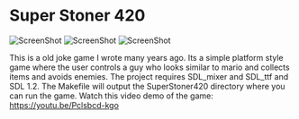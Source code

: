 # Super Stoner 420


![ScreenShot](https://github.com/lostjared/Super.Stoner.420/blob/master/ss420_2.png?raw=true "screenshot")
![ScreenShot](https://github.com/lostjared/Super.Stoner.420/blob/master/ss420_1.png?raw=true "screenshot")
![ScreenShot](http://lostsidedead.biz/pictures/ss420_pic.png "screenshot")


This is a old joke game I wrote many years ago. Its a simple platform style game
where the user controls a guy who looks similar to mario and collects items and
avoids enemies. The project requires SDL_mixer and SDL_ttf and SDL 1.2.
The Makefile will output the SuperStoner420 directory where you can run the game.
Watch this video demo of the game: https://youtu.be/Pclsbcd-kgo
